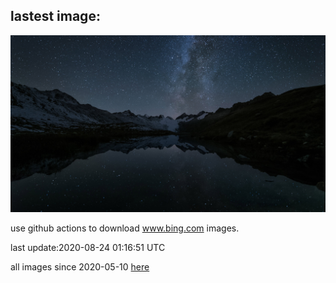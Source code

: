 ## lastest image:
![](images/AugustStargazing.jpg)

use github actions to download www.bing.com images.

last update:2020-08-24 01:16:51 UTC

all images since 2020-05-10 [here](https://github.com/counter2015/bing-daily-images/tree/master/images) 
